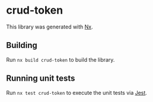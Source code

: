 # crud-token

This library was generated with [Nx](https://nx.dev).

## Building

Run `nx build crud-token` to build the library.

## Running unit tests

Run `nx test crud-token` to execute the unit tests via [Jest](https://jestjs.io).
